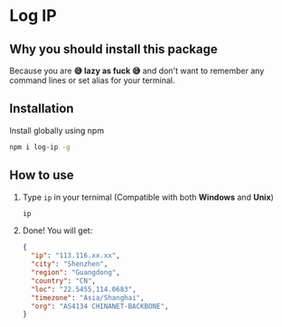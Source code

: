 # Log IP

## Why you should install this package

Because you are **😅 lazy as fuck 😅** and don't want to remember any command lines or set alias for your terminal.

## Installation

Install globally using npm

```zsh
npm i log-ip -g
```

## How to use

1. Type `ip` in your ternimal (Compatible with both **Windows** and **Unix**)

   ```zsh
   ip
   ```

2. Done! You will get:

   ```json
   {
     "ip": "113.116.xx.xx",
     "city": "Shenzhen",
     "region": "Guangdong",
     "country": "CN",
     "loc": "22.5455,114.0683",
     "timezone": "Asia/Shanghai",
     "org": "AS4134 CHINANET-BACKBONE",
   }
   ```
